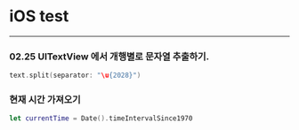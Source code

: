 # iOS test

---

### 02.25 UITextView 에서 개행별로 문자열 추출하기.

```swift
text.split(separator: "\u{2028}")
```



### 현재 시간 가져오기

```swift
let currentTime = Date().timeIntervalSince1970
```

